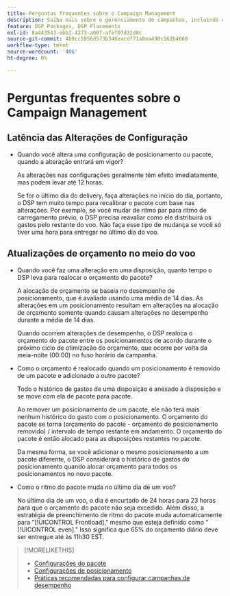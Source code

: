 ```yaml
---
title: Perguntas frequentes sobre o Campaign Management
description: Saiba mais sobre o gerenciamento de campanhas, incluindo o período de latência das alterações e o que acontece quando você faz alterações de orçamento durante uma veiculação.
feature: DSP Packages, DSP Placements
exl-id: 8a443543-ebb1-4273-a007-afef07d32d8c
source-git-commit: 4b9cc5956d573b346eacdf71a8ea490c162b4660
workflow-type: tm+mt
source-wordcount: '406'
ht-degree: 0%

---
```


# Perguntas frequentes sobre o Campaign Management

<!-- Most of this information should be moved into the relevant topics (especially editing topics). -->

## Latência das Alterações de Configuração

* Quando você altera uma configuração de posicionamento ou pacote, quando a alteração entrará em vigor?

  As alterações nas configurações geralmente têm efeito imediatamente, mas podem levar até 12 horas.

  Se for o último dia do delivery, faça alterações no início do dia, portanto, o DSP tem muito tempo para recalibrar o pacote com base nas alterações. Por exemplo, se você mudar de ritmo par para ritmo de carregamento prévio, o DSP precisa reavaliar como ele distribuirá os gastos pelo restante do voo. Não faça esse tipo de mudança se você só tiver uma hora para entregar no último dia do voo.

## Atualizações de orçamento no meio do voo

* Quando você faz uma alteração em uma disposição, quanto tempo o DSP leva para realocar o orçamento do pacote?

  A alocação de orçamento se baseia no desempenho de posicionamento, que é avaliado usando uma média de 14 dias. As alterações em um posicionamento resultam em alterações na alocação de orçamento somente quando causam alterações no desempenho durante a média de 14 dias.

  Quando ocorrem alterações de desempenho, o DSP realoca o orçamento do pacote entre os posicionamentos de acordo durante o próximo ciclo de otimização do orçamento, que ocorre por volta da meia-noite (00:00) no fuso horário da campanha.

* Como o orçamento é realocado quando um posicionamento é removido de um pacote e adicionado a outro pacote?

  Todo o histórico de gastos de uma disposição é anexado à disposição e se move com ela de pacote para pacote.

  Ao remover um posicionamento de um pacote, ele não terá mais nenhum histórico do gasto com o posicionamento. O orçamento do pacote se torna (orçamento do pacote - orçamento de posicionamento removido) / intervalo de tempo restante em andamento. O orçamento do pacote é então alocado para as disposições restantes no pacote.

  Da mesma forma, se você adicionar o mesmo posicionamento a um pacote diferente, o DSP considerará o histórico de gastos do posicionamento quando alocar orçamento para todos os posicionamentos no novo pacote.

* Como o ritmo do pacote muda no último dia de um voo?

  No último dia de um voo, o dia é encurtado de 24 horas para 23 horas para que o orçamento do pacote não seja excedido. Além disso, a estratégia de preenchimento de ritmo do pacote muda automaticamente para &quot;[!UICONTROL Frontload],&quot; mesmo que esteja definido como &quot;[!UICONTROL even].&quot; Isso significa que 65% do orçamento diário deve ser entregue até às 11h30 EST.

>[!MORELIKETHIS]
>
>* [Configurações do pacote](/help/dsp/campaign-management/packages/package-settings.md)
>* [Configurações de posicionamento](/help/dsp/campaign-management/placements/placement-settings.md)
>* [Práticas recomendadas para configurar campanhas de desempenho](/help/dsp/optimization/campaign-best-practices-performance.md)
